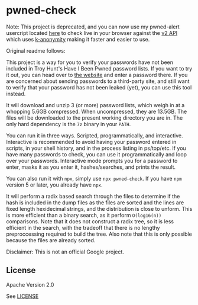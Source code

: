 pwned-check
===========

Note: This project is deprecated, and you can now use my pwned-alert usercript
located [here][userscript] to check live in your browser against the 
[v2 API][api] which uses [k-anonymity][k-anonymity-ref] making it faster and
easier to use.

Original readme follows:

This project is a way for you to verify your passwords have not been included in
Troy Hunt's Have I Been Pwned password lists. If you want to try it out, you can
head over to [the website][website] and enter a
password there. If you are concerned about sending passwords to a third-party
site, and still want to verify that your password has not been leaked (yet), you
can use this tool instead.

It will download and unzip 3 (or more) password lists, which weigh in at a
whopping 5.6GB compressed. When uncompressed, they are 13.5GB. The files will be
downloaded to the present working directory you are in. The only hard dependency
is the `7z` binary in your `PATH`.

You can run it in three ways. Scripted, programmatically, and interactive.
Interactive is recommended to avoid having your password entered in scripts, in
your shell history, and in the process listing in ps/top/etc. If you have many
passwords to check, you can use it programmatically and loop over your
passwords. Interactive mode prompts you for a password to enter, masks it as you
enter it, hashes/searches, and prints the result.

You can also run it with `npx`, simply use `npx pwned-check`. If you have `npm`
version 5 or later, you already have `npx`.

It will perform a radix based search through the files to determine if the hash
is included in the dump files as the files are sorted and the lines are fixed
length hexidecimal strings, and the distribution is close to unform. This is
more efficient than a binary search, as it perform `O(log16(n))` comparisons.
Note that it does not construct a radix tree, so it is less efficient in the
search, with the tradeoff that there is no lengthy preproccessing required to
build the tree. Also note that this is only possible because the files are
already sorted.


Disclaimer: This is not an official Google project.

## License

Apache Version 2.0

See [LICENSE](LICENSE)

[api]: https://haveibeenpwned.com/API/v2
[userscript]: https://github.gregcochard.com/pwned-check/pwned-alert.user.js
[k-anonymity-ref]: https://www.troyhunt.com/enhancing-pwned-passwords-privacy-by-exclusively-supporting-anonymity/
[website]: https://haveibeenpwned.com/Passwords
